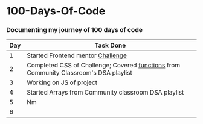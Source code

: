 # 100-Days-Of-Code

### Documenting my journey of 100 days of code

|Day|Task Done|
|-----|-----|
|1|Started Frontend mentor [Challenge](https://www.frontendmentor.io/challenges/tip-calculator-app-ugJNGbJUX)|
|2|Completed CSS of Challenge; Covered [functions](https://youtu.be/vvanI8NRlSI) from Community Classroom's DSA playlist |
|3|Working on JS of project|
|4|Started Arrays from Community classroom DSA playlist |
|5|Nm|
|6||
